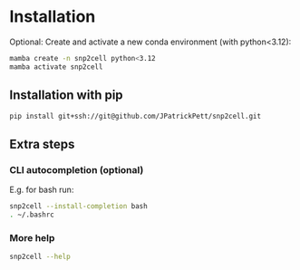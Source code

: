 # Installation

Optional: Create and activate a new conda environment (with python<3.12):

```bash
mamba create -n snp2cell python<3.12
mamba activate snp2cell
```

## Installation with pip

```bash
pip install git+ssh://git@github.com/JPatrickPett/snp2cell.git
```

## Extra steps

### CLI autocompletion (optional)

E.g. for bash run:

```bash
snp2cell --install-completion bash
. ~/.bashrc
```

### More help

```bash
snp2cell --help
```
